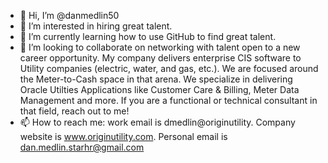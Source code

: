 - 👋 Hi, I’m @danmedlin50
- 👀 I’m interested in hiring great talent.
- 🌱 I’m currently learning how to use GitHub to find great talent.
- 💞️ I’m looking to collaborate on networking with talent open to a new career opportunity. My company delivers enterprise CIS software to Utility companies (electric, water, and gas, etc.). We are focused around the Meter-to-Cash space in that arena. We specialize in delivering Oracle Utilties Applications like Customer Care & Billing, Meter Data Management and more. If you are a functional or technical consultant in that field, reach out to me!
- 📫 How to reach me: work email is dmedlin@originutility. Company website is www.originutility.com. Personal email is dan.medlin.starhr@gmail.com

<!---
danmedlin50/danmedlin50 is a ✨ special ✨ repository because its `README.md` (this file) appears on your GitHub profile.
You can click the Preview link to take a look at your changes.
--->
